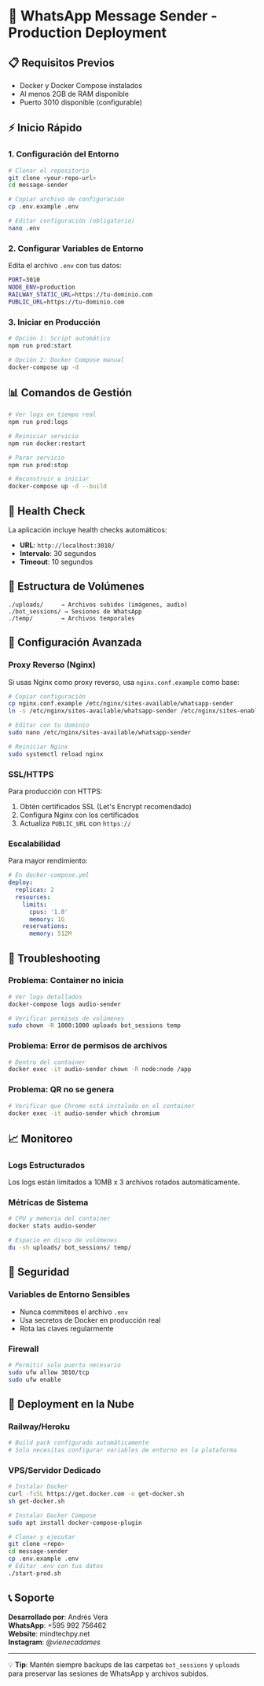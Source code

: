 # 🚀 WhatsApp Message Sender - Production Deployment

## 📋 Requisitos Previos

- Docker y Docker Compose instalados
- Al menos 2GB de RAM disponible
- Puerto 3010 disponible (configurable)

## ⚡ Inicio Rápido

### 1. Configuración del Entorno

```bash
# Clonar el repositorio
git clone <your-repo-url>
cd message-sender

# Copiar archivo de configuración
cp .env.example .env

# Editar configuración (obligatorio)
nano .env
```

### 2. Configurar Variables de Entorno

Edita el archivo `.env` con tus datos:

```bash
PORT=3010
NODE_ENV=production
RAILWAY_STATIC_URL=https://tu-dominio.com
PUBLIC_URL=https://tu-dominio.com
```

### 3. Iniciar en Producción

```bash
# Opción 1: Script automático
npm run prod:start

# Opción 2: Docker Compose manual
docker-compose up -d
```

## 📊 Comandos de Gestión

```bash
# Ver logs en tiempo real
npm run prod:logs

# Reiniciar servicio
npm run docker:restart

# Parar servicio
npm run prod:stop

# Reconstruir e iniciar
docker-compose up -d --build
```

## 🏥 Health Check

La aplicación incluye health checks automáticos:
- **URL**: `http://localhost:3010/`
- **Intervalo**: 30 segundos
- **Timeout**: 10 segundos

## 📁 Estructura de Volúmenes

```
./uploads/     → Archivos subidos (imágenes, audio)
./bot_sessions/ → Sesiones de WhatsApp
./temp/        → Archivos temporales
```

## 🔧 Configuración Avanzada

### Proxy Reverso (Nginx)

Si usas Nginx como proxy reverso, usa `nginx.conf.example` como base:

```bash
# Copiar configuración
cp nginx.conf.example /etc/nginx/sites-available/whatsapp-sender
ln -s /etc/nginx/sites-available/whatsapp-sender /etc/nginx/sites-enabled/

# Editar con tu dominio
sudo nano /etc/nginx/sites-available/whatsapp-sender

# Reiniciar Nginx
sudo systemctl reload nginx
```

### SSL/HTTPS

Para producción con HTTPS:

1. Obtén certificados SSL (Let's Encrypt recomendado)
2. Configura Nginx con los certificados
3. Actualiza `PUBLIC_URL` con `https://`

### Escalabilidad

Para mayor rendimiento:

```yaml
# En docker-compose.yml
deploy:
  replicas: 2
  resources:
    limits:
      cpus: '1.0'
      memory: 1G
    reservations:
      memory: 512M
```

## 🐛 Troubleshooting

### Problema: Container no inicia
```bash
# Ver logs detallados
docker-compose logs audio-sender

# Verificar permisos de volúmenes
sudo chown -R 1000:1000 uploads bot_sessions temp
```

### Problema: Error de permisos de archivos
```bash
# Dentro del container
docker exec -it audio-sender chown -R node:node /app
```

### Problema: QR no se genera
```bash
# Verificar que Chrome está instalado en el container
docker exec -it audio-sender which chromium
```

## 📈 Monitoreo

### Logs Estructurados
Los logs están limitados a 10MB x 3 archivos rotados automáticamente.

### Métricas de Sistema
```bash
# CPU y memoria del container
docker stats audio-sender

# Espacio en disco de volúmenes
du -sh uploads/ bot_sessions/ temp/
```

## 🔐 Seguridad

### Variables de Entorno Sensibles
- Nunca commitees el archivo `.env`
- Usa secretos de Docker en producción real
- Rota las claves regularmente

### Firewall
```bash
# Permitir solo puerto necesario
sudo ufw allow 3010/tcp
sudo ufw enable
```

## 🚀 Deployment en la Nube

### Railway/Heroku
```bash
# Build pack configurado automáticamente
# Solo necesitas configurar variables de entorno en la plataforma
```

### VPS/Servidor Dedicado
```bash
# Instalar Docker
curl -fsSL https://get.docker.com -o get-docker.sh
sh get-docker.sh

# Instalar Docker Compose
sudo apt install docker-compose-plugin

# Clonar y ejecutar
git clone <repo>
cd message-sender
cp .env.example .env
# Editar .env con tus datos
./start-prod.sh
```

## 📞 Soporte

**Desarrollado por**: Andrés Vera  
**WhatsApp**: +595 992 756462  
**Website**: mindtechpy.net  
**Instagram**: @_vienecadames_  

---

💡 **Tip**: Mantén siempre backups de las carpetas `bot_sessions` y `uploads` para preservar las sesiones de WhatsApp y archivos subidos.